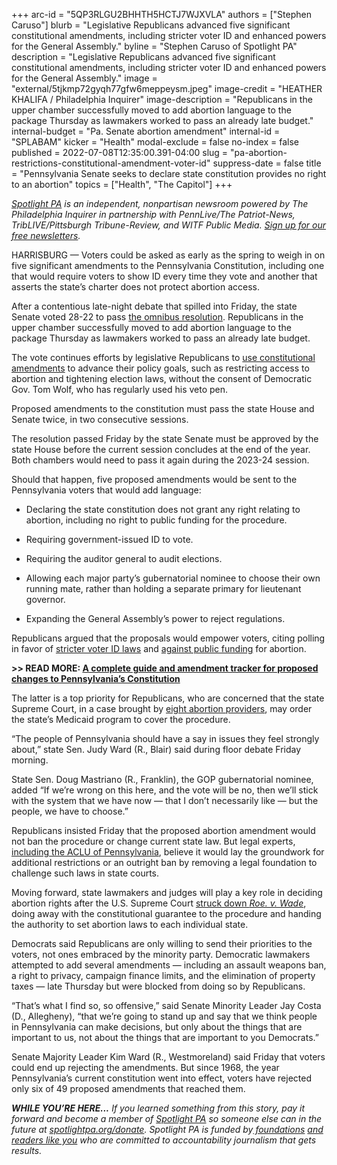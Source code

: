 +++
arc-id = "5QP3RLGU2BHHTH5HCTJ7WJXVLA"
authors = ["Stephen Caruso"]
blurb = "Legislative Republicans advanced five significant constitutional amendments, including stricter voter ID and enhanced powers for the General Assembly."
byline = "Stephen Caruso of Spotlight PA"
description = "Legislative Republicans advanced five significant constitutional amendments, including stricter voter ID and enhanced powers for the General Assembly."
image = "external/5tjkmp72gyqh77gfw6meppeysm.jpeg"
image-credit = "HEATHER KHALIFA / Philadelphia Inquirer"
image-description = "Republicans in the upper chamber successfully moved to add abortion language to the package Thursday as lawmakers worked to pass an already late budget."
internal-budget = "Pa. Senate abortion amendment"
internal-id = "SPLABAM"
kicker = "Health"
modal-exclude = false
no-index = false
published = 2022-07-08T12:35:00.391-04:00
slug = "pa-abortion-restrictions-constitutional-amendment-voter-id"
suppress-date = false
title = "Pennsylvania Senate seeks to declare state constitution provides no right to an abortion"
topics = ["Health", "The Capitol"]
+++

<a href="https://www.spotlightpa.org/"><i>Spotlight PA</i></a><i> is an independent, nonpartisan newsroom powered by The Philadelphia Inquirer in partnership with PennLive/The Patriot-News, TribLIVE/Pittsburgh Tribune-Review, and WITF Public Media. </i><a href="https://www.spotlightpa.org/newsletters"><i>Sign up for our free newsletters</i></a><i>.</i>

HARRISBURG — Voters could be asked as early as the spring to weigh in on five significant amendments to the Pennsylvania Constitution, including one that would require voters to show ID every time they vote and another that asserts the state’s charter does not protect abortion access.

After a contentious late-night debate that spilled into Friday, the state Senate voted 28-22 to pass <a href="https://www.legis.state.pa.us/cfdocs/billInfo/billInfo.cfm?sYear=2021&sInd=0&body=S&type=B&bn=0106">the omnibus resolution</a>. Republicans in the upper chamber successfully moved to add abortion language to the package Thursday as lawmakers worked to pass an already late budget.

The vote continues efforts by legislative Republicans to <a href="https://www.spotlightpa.org/news/2022/01/pennsylvania-constitution-amendments-tracker-complete-guide/">use constitutional amendments</a> to advance their policy goals, such as restricting access to abortion and tightening election laws, without the consent of Democratic Gov. Tom Wolf, who has regularly used his veto pen.

<script src="https://www.spotlightpa.org/embed.js" async></script><div data-spl-embed-version="1" data-spl-src="https://www.spotlightpa.org/embeds/newsletter/"></div>

Proposed amendments to the constitution must pass the state House and Senate twice, in two consecutive sessions.

The resolution passed Friday by the state Senate must be approved by the state House before the current session concludes at the end of the year. Both chambers would need to pass it again during the 2023-24 session.

Should that happen, five proposed amendments would be sent to the Pennsylvania voters that would add language:

- Declaring the state constitution does not grant any right relating to abortion, including no right to public funding for the procedure.

- Requiring government-issued ID to vote.

- Requiring the auditor general to audit elections.

- Allowing each major party’s gubernatorial nominee to choose their own running mate, rather than holding a separate primary for lieutenant governor.

- Expanding the General Assembly’s power to reject regulations.

Republicans argued that the proposals would empower voters, citing polling in favor of <a href="https://www.penncapital-star.com/civil-rights-social-justice/republicans-say-voter-id-will-increase-voters-trust-in-elections-researchers-say-otherwise/">stricter voter ID laws</a> and <a href="https://www.kff.org/womens-health-policy/poll-finding/kff-health-tracking-poll-views-knowledge-abortion-2022/">against public funding</a> for abortion.

<b>&gt;&gt; READ MORE: </b><a href="https://www.spotlightpa.org/news/2022/01/pennsylvania-constitution-amendments-tracker-complete-guide/"><b>A complete guide and amendment tracker for proposed changes to Pennsylvania’s Constitution</b></a>

The latter is a top priority for Republicans, who are concerned that the state Supreme Court, in a case brought by <a href="https://whyy.org/articles/providers-to-argue-pa-ban-on-using-medicaid-funds-for-abortions-is-illegal/">eight abortion providers</a>, may order the state’s Medicaid program to cover the procedure.

“The people of Pennsylvania should have a say in issues they feel strongly about,” state Sen. Judy Ward (R., Blair) said during floor debate Friday morning.

State Sen. Doug Mastriano (R., Franklin), the GOP gubernatorial nominee, added “If we’re wrong on this here, and the vote will be no, then we’ll stick with the system that we have now — that I don’t necessarily like — but the people, we have to choose.”

Republicans insisted Friday that the proposed abortion amendment would not ban the procedure or change current state law. But legal experts, <a href="https://www.aclupa.org/sites/default/files/field_documents/aclu-pa_opposition_to_sb_956_pn_1286_senate_2022-06-06.pdf">including the ACLU of Pennsylvania</a>, believe it would lay the groundwork for additional restrictions or an outright ban by removing a legal foundation to challenge such laws in state courts.

Moving forward, state lawmakers and judges will play a key role in deciding abortion rights after the U.S. Supreme Court <a href="https://www.spotlightpa.org/news/2022/06/roe-v-wade-supreme-court-overturn-pennsylvania/">struck down <i>Roe. v. Wade</i></a>, doing away with the constitutional guarantee to the procedure and handing the authority to set abortion laws to each individual state.

<script src="https://www.spotlightpa.org/embed.js" async></script><div data-spl-embed-version="1" data-spl-src="https://www.spotlightpa.org/embeds/donate/"></div>

Democrats said Republicans are only willing to send their priorities to the voters, not ones embraced by the minority party. Democratic lawmakers attempted to add several amendments — including an assault weapons ban, a right to privacy, campaign finance limits, and the elimination of property taxes — late Thursday but were blocked from doing so by Republicans.

“That’s what I find so, so offensive,” said Senate Minority Leader Jay Costa (D., Allegheny), “that we’re going to stand up and say that we think people in Pennsylvania can make decisions, but only about the things that are important to us, not about the things that are important to you Democrats.”

Senate Majority Leader Kim Ward (R., Westmoreland) said Friday that voters could end up rejecting the amendments. But since 1968, the year Pennsylvania’s current constitution went into effect, voters have rejected only six of 49 proposed amendments that reached them.

<i><b>WHILE YOU’RE HERE...</b></i><i> If you learned something from this story, pay it forward and become a member of </i><a href="https://www.spotlightpa.org/"><i>Spotlight PA</i></a><i> so someone else can in the future at </i><a href="http://spotlightpa.org/donate"><i>spotlightpa.org/donate</i></a><i>. Spotlight PA is funded by</i><a href="https://www.spotlightpa.org/support"><i> foundations</i></a><i> </i><a href="https://www.spotlightpa.org/support"><i>and readers like you</i></a><i> who are committed to accountability journalism that gets results.</i>
